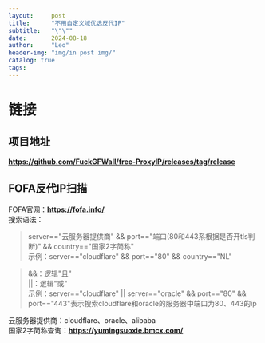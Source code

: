 ```yaml
---
layout:     post
title:      "不用自定义域优选反代IP"
subtitle:   "\"\""
date:       2024-08-18
author:     "Leo"
header-img: "img/in post img/"
catalog: true
tags:
---
```


# 链接  
## 项目地址
**<a href="https://github.com/FuckGFWall/free-ProxyIP/releases/tag/release" target="_blank">https://github.com/FuckGFWall/free-ProxyIP/releases/tag/release</a>**     
## FOFA反代IP扫描  
FOFA官网：**<a href="https://fofa.info/" target="_blank">https://fofa.info/</a>**     
搜索语法：  
> server=="云服务器提供商" && port=="端口(80和443系根据是否开tls判断)" && country=="国家2字简称"     
> 示例：server=="cloudflare" && port=="80" && country=="NL"       
                 
> &&：逻辑"且"   
> ||：逻辑"或"   
> 示例：server=="cloudflare" || server=="oracle" && port=="80" && port=="443"表示搜索cloudflare和oracle的服务器中端口为80、443的ip
         
云服务器提供商：cloudflare、oracle、alibaba     
国家2字简称查询：**<a href="https://yumingsuoxie.bmcx.com/" target="_blank">https://yumingsuoxie.bmcx.com/</a>**         

